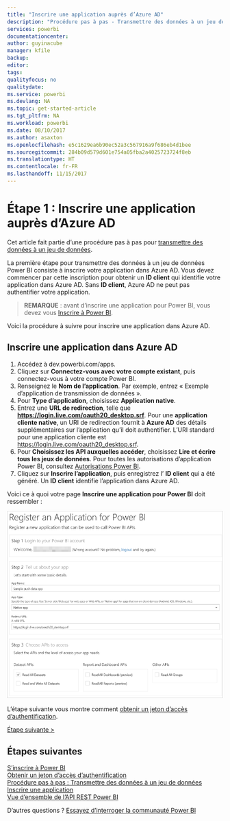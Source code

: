 ```yaml
---
title: "Inscrire une application auprès d’Azure AD"
description: "Procédure pas à pas - Transmettre des données à un jeu de données - Inscrire une application auprès d’Azure AD"
services: powerbi
documentationcenter: 
author: guyinacube
manager: kfile
backup: 
editor: 
tags: 
qualityfocus: no
qualitydate: 
ms.service: powerbi
ms.devlang: NA
ms.topic: get-started-article
ms.tgt_pltfrm: NA
ms.workload: powerbi
ms.date: 08/10/2017
ms.author: asaxton
ms.openlocfilehash: e5c1629ea6b90ec52a3c567916a9f686eb4d1bee
ms.sourcegitcommit: 284b09d579d601e754a05fba2a4025723724f8eb
ms.translationtype: HT
ms.contentlocale: fr-FR
ms.lasthandoff: 11/15/2017
---
```

# <a name="step-1-register-an-app-with-azure-ad"></a>Étape 1 : Inscrire une application auprès d’Azure AD
Cet article fait partie d’une procédure pas à pas pour [transmettre des données à un jeu de données](walkthrough-push-data.md).

La première étape pour transmettre des données à un jeu de données Power BI consiste à inscrire votre application dans Azure AD. Vous devez commencer par cette inscription pour obtenir un **ID client** qui identifie votre application dans Azure AD. Sans **ID client**, Azure AD ne peut pas authentifier votre application.

> **REMARQUE** : avant d’inscrire une application pour Power BI, vous devez vous [Inscrire à Power BI](create-an-azure-active-directory-tenant.md).
> 
> 

Voici la procédure à suivre pour inscrire une application dans Azure AD.

## <a name="register-an-app-in-azure-ad"></a>Inscrire une application dans Azure AD
1. Accédez à dev.powerbi.com/apps.
2. Cliquez sur **Connectez-vous avec votre compte existant**, puis connectez-vous à votre compte Power BI.
3. Renseignez le **Nom de l’application**. Par exemple, entrez « Exemple d’application de transmission de données ».
4. Pour **Type d’application**, choisissez **Application native**.
5. Entrez une **URL de redirection**, telle que **https://login.live.com/oauth20_desktop.srf**. Pour une **application cliente native**, un URI de redirection fournit à **Azure AD** des détails supplémentaires sur l’application qu’il doit authentifier. L’URI standard pour une application cliente est https://login.live.com/oauth20_desktop.srf.
6. Pour **Choisissez les API auxquelles accéder**, choisissez **Lire et écrire tous les jeux de données**. Pour toutes les autorisations d’application Power BI, consultez [Autorisations Power BI](power-bi-permissions.md).
7. Cliquez sur **Inscrire l’application**, puis enregistrez l’ **ID client** qui a été généré. Un **ID client** identifie l’application dans Azure AD.

Voici ce à quoi votre page **Inscrire une application pour Power BI** doit ressembler :

![](media/walkthrough-push-data-register-app-with-azure-ad/powerbi-developer-sample-register-app.png)

L’étape suivante vous montre comment [obtenir un jeton d’accès d’authentification](walkthrough-push-data-get-token.md).

[Étape suivante >](walkthrough-push-data-get-token.md)

## <a name="next-steps"></a>Étapes suivantes
[S’inscrire à Power BI](create-an-azure-active-directory-tenant.md)  
[Obtenir un jeton d’accès d’authentification](walkthrough-push-data-get-token.md)  
[Procédure pas à pas : Transmettre des données à un jeu de données](walkthrough-push-data.md)  
[Inscrire une application](register-app.md)  
[Vue d’ensemble de l’API REST Power BI](overview-of-power-bi-rest-api.md)  

D’autres questions ? [Essayez d’interroger la communauté Power BI](http://community.powerbi.com/)

